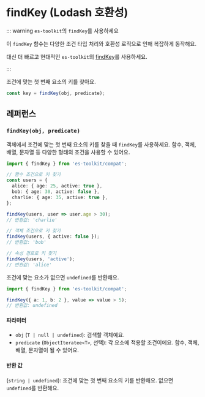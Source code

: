 # findKey (Lodash 호환성)

::: warning `es-toolkit`의 `findKey`를 사용하세요

이 `findKey` 함수는 다양한 조건 타입 처리와 호환성 로직으로 인해 복잡하게 동작해요.

대신 더 빠르고 현대적인 `es-toolkit`의 [findKey](../../object/findKey.md)를 사용하세요.

:::

조건에 맞는 첫 번째 요소의 키를 찾아요.

```typescript
const key = findKey(obj, predicate);
```

## 레퍼런스

### `findKey(obj, predicate)`

객체에서 조건에 맞는 첫 번째 요소의 키를 찾을 때 `findKey`를 사용하세요. 함수, 객체, 배열, 문자열 등 다양한 형태의 조건을 사용할 수 있어요.

```typescript
import { findKey } from 'es-toolkit/compat';

// 함수 조건으로 키 찾기
const users = {
  alice: { age: 25, active: true },
  bob: { age: 30, active: false },
  charlie: { age: 35, active: true },
};

findKey(users, user => user.age > 30);
// 반환값: 'charlie'

// 객체 조건으로 키 찾기
findKey(users, { active: false });
// 반환값: 'bob'

// 속성 경로로 키 찾기
findKey(users, 'active');
// 반환값: 'alice'
```

조건에 맞는 요소가 없으면 `undefined`를 반환해요.

```typescript
import { findKey } from 'es-toolkit/compat';

findKey({ a: 1, b: 2 }, value => value > 5);
// 반환값: undefined
```

#### 파라미터

- `obj` (`T | null | undefined`): 검색할 객체예요.
- `predicate` (`ObjectIteratee<T>`, 선택): 각 요소에 적용할 조건이에요. 함수, 객체, 배열, 문자열이 될 수 있어요.

#### 반환 값

(`string | undefined`): 조건에 맞는 첫 번째 요소의 키를 반환해요. 없으면 `undefined`를 반환해요.
